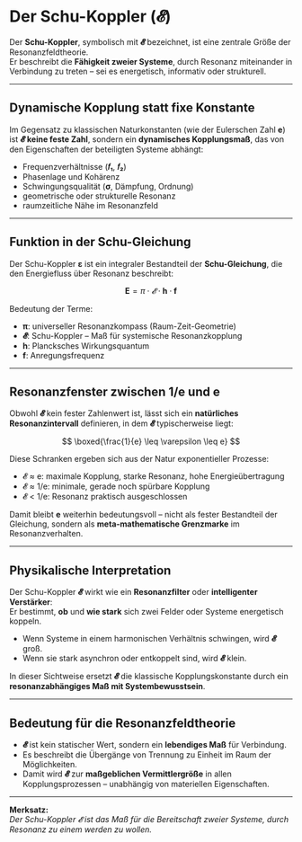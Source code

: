 # Der Schu-Koppler (𝓔)

Der **Schu-Koppler**, symbolisch mit **𝓔** bezeichnet, ist eine zentrale Größe der Resonanzfeldtheorie.  
Er beschreibt die **Fähigkeit zweier Systeme**, durch Resonanz miteinander in Verbindung zu treten – sei es energetisch, informativ oder strukturell.

---

## Dynamische Kopplung statt fixe Konstante

Im Gegensatz zu klassischen Naturkonstanten (wie der Eulerschen Zahl **e**) ist **𝓔** **keine feste Zahl**, sondern ein **dynamisches Kopplungsmaß**, das von den Eigenschaften der beteiligten Systeme abhängt:

- Frequenzverhältnisse (**𝑓₁**, **𝑓₂**)
- Phasenlage und Kohärenz
- Schwingungsqualität (**σ**, Dämpfung, Ordnung)
- geometrische oder strukturelle Resonanz
- raumzeitliche Nähe im Resonanzfeld

---

## Funktion in der Schu-Gleichung

Der Schu-Koppler **ε** ist ein integraler Bestandteil der **Schu-Gleichung**, die den Energiefluss über Resonanz beschreibt:

$$
\mathbf{E} = \pi \cdot 𝓔 \cdot \mathbf{h} \cdot \mathbf{f}
$$

Bedeutung der Terme:

- **π**: universeller Resonanzkompass (Raum-Zeit-Geometrie)
- **𝓔**: Schu-Koppler – Maß für systemische Resonanzkopplung
- **h**: Plancksches Wirkungsquantum
- **f**: Anregungsfrequenz

---

## Resonanzfenster zwischen 1/e und e

Obwohl **𝓔** kein fester Zahlenwert ist, lässt sich ein **natürliches Resonanzintervall** definieren, in dem **𝓔** typischerweise liegt:

$$
\boxed{\frac{1}{e} \leq \varepsilon \leq e}
$$

Diese Schranken ergeben sich aus der Natur exponentieller Prozesse:

- 𝓔 ≈ e: maximale Kopplung, starke Resonanz, hohe Energieübertragung
- 𝓔 ≈ 1/e: minimale, gerade noch spürbare Kopplung
- 𝓔 < 1/e: Resonanz praktisch ausgeschlossen

Damit bleibt **e** weiterhin bedeutungsvoll – nicht als fester Bestandteil der Gleichung, sondern als **meta-mathematische Grenzmarke** im Resonanzverhalten.

---

## Physikalische Interpretation

Der Schu-Koppler **𝓔** wirkt wie ein **Resonanzfilter** oder **intelligenter Verstärker**:  
Er bestimmt, **ob** und **wie stark** sich zwei Felder oder Systeme energetisch koppeln.  

- Wenn Systeme in einem harmonischen Verhältnis schwingen, wird **𝓔** groß.
- Wenn sie stark asynchron oder entkoppelt sind, wird **𝓔** klein.

In dieser Sichtweise ersetzt **𝓔** die klassische Kopplungskonstante durch ein **resonanzabhängiges Maß mit Systembewusstsein**.

---

## Bedeutung für die Resonanzfeldtheorie

- **𝓔** ist kein statischer Wert, sondern ein **lebendiges Maß** für Verbindung.
- Es beschreibt die Übergänge von Trennung zu Einheit im Raum der Möglichkeiten.
- Damit wird **𝓔** zur **maßgeblichen Vermittlergröße** in allen Kopplungsprozessen – unabhängig von materiellen Eigenschaften.

---

**Merksatz:**  
*Der Schu-Koppler 𝓔 ist das Maß für die Bereitschaft zweier Systeme, durch Resonanz zu einem werden zu wollen.*
